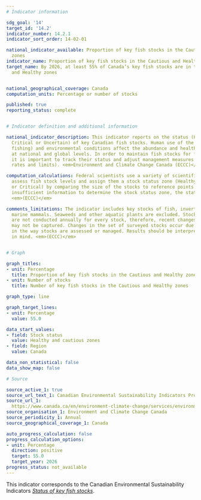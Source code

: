 ```yaml
---
# Indicator information

sdg_goal: '14'
target_id: '14.2'
indicator_number: 14.2.1
indicator_sort_order: 14-02-01

national_indicator_available: Proportion of key fish stocks in the Cautious and Healthy
  zones
indicator_name: Proportion of key fish stocks in the Cautious and Healthy zones
target_name: By 2026, at least 55% of Canada’s key fish stocks are in the Cautious
  and Healthy zones


national_geographical_coverage: Canada
computation_units: Percentage or number of stocks

published: true
reporting_status: complete


# Indicator definition and additional information

national_indicator_description: This indicator reports on the status (Healthy, Cautious,
  Critical or Uncertain) of key Canadian fish stocks. Human use of the oceans (including
  fishing) and environmental conditions affect the abundance and health of fish stocks
  at national and global levels. In order to maintain fish stocks for future generations,
  it is important to track their status and adjust management measures (such as harvest
  rates and limits). <em>Environment and Climate Change Canada (ECCC)</em>

computation_calculations: Federal scientists use a variety of scientific methods to
  assess fish stock levels and assign them a stock status zone (Healthy, Cautious
  or Critical) by comparing the size of the stocks to reference points. If there is
  insufficient information to determine the stock status zone, the status is uncertain.
  <em>(ECCC)</em>

comments_limitations: The indicator includes key stocks of fish, invertebrates, and
  marine mammals. Seaweeds and other aquatic plants are excluded. Stock status assessments
  are not conducted annually for every stock, therefore, recent changes in stock status
  may not be captured. Changes in the set of surveyed stocks occur due to changes
  in the way stocks are assessed or managed. Results should be interpreted with this
  in mind. <em>(ECCC)</em>


# Graph 

graph_titles:
- unit: Percentage
  title: Proportion of key fish stocks in the Cautious and Healthy zones
- unit: Number of stocks
  title: Number of key fish stocks in the Cautious and Healthy zones

graph_type: line

graph_target_lines:
- unit: Percentage
  value: 55.0

data_start_values:
- field: Stock status
  value: Healthy and cautious zones
- field: Region
  value: Canada

data_non_statistical: false
data_show_map: false

# Source

source_active_1: true
source_url_text_1: Canadian Environmental Sustainability Indicators Program, Status of key fish stocks
source_url_1: 
  https://www.canada.ca/en/environment-climate-change/services/environmental-indicators/status-key-fish-stocks.html
source_organisation_1: Environment and Climate Change Canada
source_periodicity_1: Annual
source_geographical_coverage_1: Canada

auto_progress_calculation: false
progress_calculation_options:
- unit: Percentage
  direction: positive
  target: 55.0
  target_year: 2026
progress_status: not_available
---
```

This indicator corresponds to the Canadian Environmental Sustainability Indicators <a href="https://www.canada.ca/en/environment-climate-change/services/environmental-indicators/status-key-fish-stocks.html"> <em>Status of key fish stocks</em></a>.

